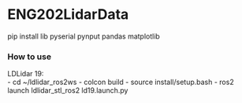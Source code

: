 # ENG202LidarData

pip install lib
  pyserial 
  pynput
  pandas
  matplotlib

### How to use

LDLidar 19:  
      - cd ~/ldlidar_ros2ws
      - colcon build
      - source install/setup.bash
      - ros2 launch ldlidar_stl_ros2 ld19.launch.py
    


